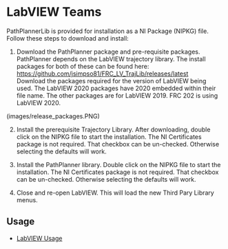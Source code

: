 # LabVIEW Teams

PathPlannerLib is provided for installation as a NI Package (NIPKG) file.  Follow these steps to download and install:

1. Download the PathPlanner package and pre-requisite packages.  PathPlanner depends on the LabVIEW trajectory library.  The install packages for both of these can be found here: 
https://github.com/jsimpso81/FRC_LV_TrajLib/releases/latest  
Download the packages required for the version of LabVIEW being used.  The LabVIEW 2020 packages have 2020 embedded within their file name.  The other packages are for LabVIEW 2019.  FRC 202 is using LabVIEW 2020.

(images/release_packages.PNG)

2. Install the prerequisite Trajectory Library.  After downloading, double click on the NIPKG file to start the installation.  The NI Certificates package is not required.  That checkbox can be un-checked.  Otherwise selecting the defaults will work.

3. Install the PathPlanner library.  Double click on the NIPKG file to start the installation.  The NI Certificates package is not required.  That checkbox can be un-checked.  Otherwise selecting the defaults will work.

4. Close and re-open LabVIEW.  This will load the new Third Pary Library menus.

## Usage
* [LabVIEW Usage](/PathPlannerPackage/LabVIEWusage.md)

